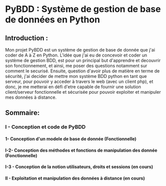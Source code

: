 # PyBDD : Système de gestion de base de données en Python

## Introduction :

Mon projet PyBDD est un système de gestion de base de donnée que j'ai coder de A à Z en Python. L'idée que j'ai eu de concevoir et coder un système de gestion BDD, est pour un principal but d'apprendre et decouvrir son fonctionnement, et ainsi, me poser des questions notamment sur comment le securisé. Ensuite, question d'avoir plus de matière en terme de sécurité, j'ai decider de mettre mon système BDD python en tant que serveur, pour pouvoir y acceder à travers le web (avec un client php), et donc, je me metterai en défi d'etre capable de fournir une solution client/serveur fonctionnelle et sécurisée pour pouvoir exploiter et manipuler mes données à distance.

## Sommaire:

### I - Conception et code de PyBDD

#### 1- Conception d'un modele de base de donnée (Fonctionnelle)
   
#### I-2- Conception des méthodes et fonctions de manipulation des donnée (Fonctionnelle)
   
#### I-3 - Conception de la notion utilisateurs, droits et sessions (en cours)
   
#### II - Exploitation et manipulation des données à distance (en cours)

